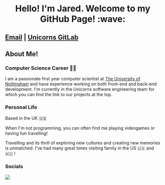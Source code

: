 <h1 style="text-align: center;">Hello! I'm Jared. Welcome to my GitHub Page! :wave:</h1>

## [Email](jaredpollack@hotmail.co.uk) | [Unicorns GitLab](https://projects.cs.nott.ac.uk/comp1003-2122-teams/team_50/coursework)

## About Me!

### Computer Science Career :man_technologist: 
I am a passionate first year computer scientist at [The University of Nottingham](https://www.nottingham.ac.uk) and have experience working on both front-end and back-end development. I'm currently in the Unicorns software engineering team for which you can find the link to our projects at the top. 

### Personal Life 
Based in the UK :uk:

When I'm not programming, you can often find me playing videogames or having fun travelling! 

Travelling and its thrill of exploring new cultures and creating new memories is unmatched. I've had many great times visiting family in the US :us: and :hungary: !

### Socials 

<a href="https://www.facebook.com/profile.php?id=100071710758821">
   <img src="/Users/jared/Downloads/facebook.jpg">
</a>
